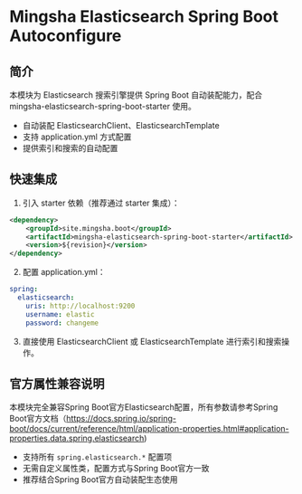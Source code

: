 # Mingsha Elasticsearch Spring Boot Autoconfigure

## 简介

本模块为 Elasticsearch 搜索引擎提供 Spring Boot 自动装配能力，配合 mingsha-elasticsearch-spring-boot-starter 使用。

- 自动装配 ElasticsearchClient、ElasticsearchTemplate
- 支持 application.yml 方式配置
- 提供索引和搜索的自动配置

## 快速集成

1. 引入 starter 依赖（推荐通过 starter 集成）：

```xml
<dependency>
    <groupId>site.mingsha.boot</groupId>
    <artifactId>mingsha-elasticsearch-spring-boot-starter</artifactId>
    <version>${revision}</version>
</dependency>
```

2. 配置 application.yml：

```yaml
spring:
  elasticsearch:
    uris: http://localhost:9200
    username: elastic
    password: changeme
```

3. 直接使用 ElasticsearchClient 或 ElasticsearchTemplate 进行索引和搜索操作。

## 官方属性兼容说明

本模块完全兼容Spring Boot官方Elasticsearch配置，所有参数请参考Spring Boot官方文档（https://docs.spring.io/spring-boot/docs/current/reference/html/application-properties.html#application-properties.data.spring.elasticsearch)

- 支持所有 `spring.elasticsearch.*` 配置项
- 无需自定义属性类，配置方式与Spring Boot官方一致
- 推荐结合Spring Boot官方自动装配生态使用

